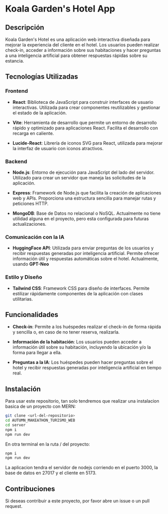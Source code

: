 # Koala Garden's Hotel App

## Descripción

Koala Garden's Hotel es una aplicación web interactiva diseñada para mejorar la experiencia del cliente en el hotel. Los usuarios pueden realizar check-in, acceder a información sobre sus habitaciones y hacer preguntas a una inteligencia artificial para obtener respuestas rápidas sobre su estancia.

## Tecnologías Utilizadas

### Frontend

- **React**: Biblioteca de JavaScript para construir interfaces de usuario interactivas. Utilizada para crear componentes reutilizables y gestionar el estado de la aplicación.
  
- **Vite**: Herramienta de desarrollo que permite un entorno de desarrollo rápido y optimizado para aplicaciones React. Facilita el desarrollo con recarga en caliente.

- **Lucide-React**: Librería de iconos SVG para React, utilizada para mejorar la interfaz de usuario con iconos atractivos.

### Backend

- **Node.js**: Entorno de ejecución para JavaScript del lado del servidor. Utilizado para crear un servidor que maneja las solicitudes de la aplicación.

- **Express**: Framework de Node.js que facilita la creación de aplicaciones web y APIs. Proporciona una estructura sencilla para manejar rutas y peticiones HTTP.

- **MongoDB**: Base de Datos no relacional o NoSQL. Actualmente no tiene utilidad alguna en el proyecto, pero esta configurada para futuras actualizaciones.

### Comunicación con la IA

- **HuggingFace API**: Utilizada para enviar preguntas de los usuarios y recibir respuestas generadas por inteligencia artificial. Permite ofrecer información útil y respuestas automáticas sobre el hotel. Actualmente, usando **GPT-Neo**

### Estilo y Diseño

- **Tailwind CSS**: Framework CSS para diseño de interfaces. Permite estilizar rápidamente componentes de la aplicación con clases utilitarias.

## Funcionalidades

- **Check-in**: Permite a los huéspedes realizar el check-in de forma rápida y sencilla o, en caso de no tener reserva, realizarla.

- **Información de la habitación**: Los usuarios pueden acceder a información útil sobre su habitación, incluyendo la ubicación y/o la forma para llegar a ella.

- **Preguntas a la IA**: Los huéspedes pueden hacer preguntas sobre el hotel y recibir respuestas generadas por inteligencia artificial en tiempo real.

## Instalación

Para usar este repositorio, tan solo tendremos que realizar una instalacion basica de un proyecto con MERN:
   ```bash
   git clone <url-del-repositorio>
   cd AUTUMN_MAKEATHON_TURISMO_WEB
   cd server
   npm i
   npm run dev
   ```
En otra terminal en la ruta / del proyecto:
  ```bash
  npm i
  npm run dev
  ```

La aplicacion tendra el servidor de nodejs corriendo en el puerto 3000, la base de datos en 27017 y el cliente en 5173.

## Contribuciones
Si deseas contribuir a este proyecto, por favor abre un issue o un pull request.

